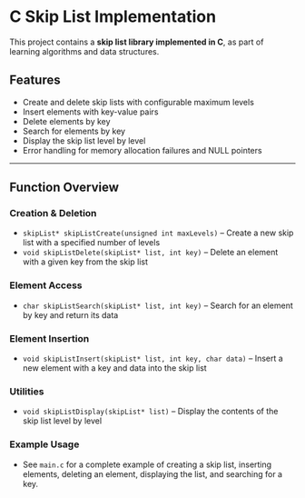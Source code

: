 # C Skip List Implementation

This project contains a **skip list library implemented in C**, as part of learning algorithms and data structures.

## Features

- Create and delete skip lists with configurable maximum levels
- Insert elements with key-value pairs
- Delete elements by key
- Search for elements by key
- Display the skip list level by level
- Error handling for memory allocation failures and NULL pointers

---

## Function Overview

### Creation & Deletion
- `skipList* skipListCreate(unsigned int maxLevels)` – Create a new skip list with a specified number of levels
- `void skipListDelete(skipList* list, int key)` – Delete an element with a given key from the skip list

### Element Access
- `char skipListSearch(skipList* list, int key)` – Search for an element by key and return its data

### Element Insertion
- `void skipListInsert(skipList* list, int key, char data)` – Insert a new element with a key and data into the skip list

### Utilities
- `void skipListDisplay(skipList* list)` – Display the contents of the skip list level by level

### Example Usage
- See `main.c` for a complete example of creating a skip list, inserting elements, deleting an element, displaying the list, and searching for a key.
